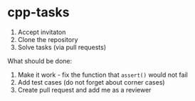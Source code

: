 # cpp-tasks

1. Accept invitaton
1. Clone the repository
1. Solve tasks (via pull requests)

What should be done:

1. Make it work - fix the function that `assert()` would not fail
1. Add test cases (do not forget about corner cases)
1. Create pull request and add me as a reviewer

